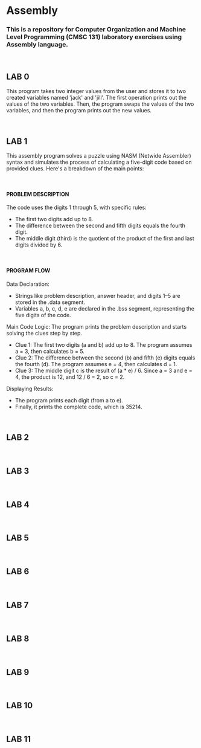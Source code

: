 # Assembly

### This is a repository for Computer Organization and Machine Level Programming (CMSC 131) laboratory exercises using Assembly language.

<br>

## LAB 0

This program takes two integer values from the user and stores it to two created variables named 'jack' and 'jill'. The first operation prints out the values of the two variables. Then, the program swaps the values of the two variables, and then the program prints out the new values.

<br>

## LAB 1

This assembly program solves a puzzle using NASM (Netwide Assembler) syntax and simulates the process of calculating a five-digit code based on provided clues. Here's a breakdown of the main points:

<br>

#### PROBLEM DESCRIPTION

The code uses the digits 1 through 5, with specific rules:
* The first two digits add up to 8.
* The difference between the second and fifth digits equals the fourth digit.
* The middle digit (third) is the quotient of the product of the first and last digits divided by 6.

<br>

#### PROGRAM FLOW

Data Declaration:
* Strings like problem description, answer header, and digits 1–5 are stored in the .data segment.
* Variables a, b, c, d, e are declared in the .bss segment, representing the five digits of the code.

Main Code Logic:
The program prints the problem description and starts solving the clues step by step.
* Clue 1: The first two digits (a and b) add up to 8. The program assumes a = 3, then calculates b = 5.
* Clue 2: The difference between the second (b) and fifth (e) digits equals the fourth (d). The program assumes e = 4, then calculates d = 1.
* Clue 3: The middle digit c is the result of (a * e) / 6. Since a = 3 and e = 4, the product is 12, and 12 / 6 = 2, so c = 2.

Displaying Results:
* The program prints each digit (from a to e).
* Finally, it prints the complete code, which is 35214.

<br>

## LAB 2

<br>

## LAB 3

<br>

## LAB 4

<br>

## LAB 5

<br>

## LAB 6

<br>

## LAB 7

<br>

## LAB 8

<br>

## LAB 9

<br>

## LAB 10

<br>

## LAB 11
